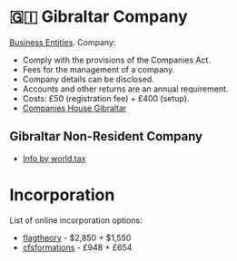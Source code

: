 # 🇬🇮 Gibraltar Company

[Business Entities](https://www.gibraltar.gov.gi/new/entities). Company:
* Comply with the provisions of the Companies Act.
* Fees for the management of a company.
* Company details can be disclosed.
* Accounts and other returns are an annual requirement.
* Costs: £50 (registration fee) + £400 (setup).
* [Companies House Gibraltar](http://www.companieshouse.gi/)


## Gibraltar Non-Resident Company

* [Info by world.tax](https://github.com/intershore/companies/blob/master/list.md)


# Incorporation

List of online incorporation options:
* [flagtheory](https://flagtheory.com/product/incorporate-in-gibraltar/) - $2,850 + $1,550
* [cfsformations](https://www.cfsformations.com/offshore-formations/gibraltar-company-registration) - £948 + £654
